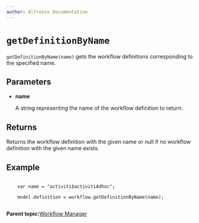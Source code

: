 ```yaml
---
author: Alfresco Documentation
---
```


# `getDefinitionByName`

`getDefinitionByName(name)` gets the workflow definitions corresponding to the specified name.

## Parameters

-   **name**

    A string representing the name of the workflow definition to return.


## Returns

Returns the workflow definition with the given name or null if no workflow definition with the given name exists.

## Example

```

    var name = "activiti$activitiAdhoc";
    
    model.definition = workflow.getDefinitionByName(name);        
      
```

**Parent topic:**[Workflow Manager](../references/API-JS-WorkflowManager.md)

